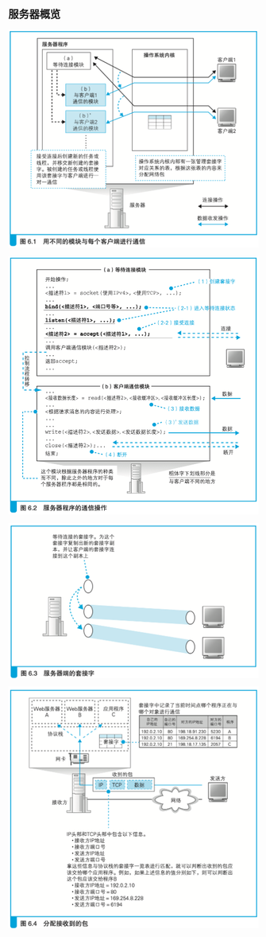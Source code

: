 ## 服务器概览

![image-20200330091322098](../服务器内部/服务器内部.assets/image-20200330091322098.png)

![image-20200330091338672](../服务器内部/服务器内部.assets/image-20200330091338672.png)

![image-20200330091351857](../服务器内部/服务器内部.assets/image-20200330091351857.png)

![image-20200330091407000](../服务器内部/服务器内部.assets/image-20200330091407000.png)
